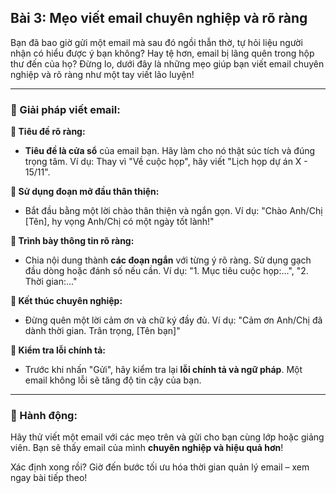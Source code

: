 ## Bài 3: Mẹo viết email chuyên nghiệp và rõ ràng

Bạn đã bao giờ gửi một email mà sau đó ngồi thẫn thờ, tự hỏi liệu người nhận có hiểu được ý bạn không? Hay tệ hơn, email bị lãng quên trong hộp thư đến của họ? Đừng lo, dưới đây là những mẹo giúp bạn viết email chuyên nghiệp và rõ ràng như một tay viết lão luyện!

---

### 📌 Giải pháp viết email:

**🔹 Tiêu đề rõ ràng:**
- **Tiêu đề là cửa sổ** của email bạn. Hãy làm cho nó thật súc tích và đúng trọng tâm. Ví dụ: Thay vì "Về cuộc họp", hãy viết "Lịch họp dự án X - 15/11".

**🔹 Sử dụng đoạn mở đầu thân thiện:**
- Bắt đầu bằng một lời chào thân thiện và ngắn gọn. Ví dụ: "Chào Anh/Chị [Tên], hy vọng Anh/Chị có một ngày tốt lành!"

**🔹 Trình bày thông tin rõ ràng:**
- Chia nội dung thành **các đoạn ngắn** với từng ý rõ ràng. Sử dụng gạch đầu dòng hoặc đánh số nếu cần. Ví dụ: "1. Mục tiêu cuộc họp:...", "2. Thời gian:..."

**🔹 Kết thúc chuyên nghiệp:**
- Đừng quên một lời cảm ơn và chữ ký đầy đủ. Ví dụ: "Cảm ơn Anh/Chị đã dành thời gian. Trân trọng, [Tên bạn]"

**🔹 Kiểm tra lỗi chính tả:**
- Trước khi nhấn "Gửi", hãy kiểm tra lại **lỗi chính tả và ngữ pháp**. Một email không lỗi sẽ tăng độ tin cậy của bạn.

---

### 🚀 Hành động:

Hãy thử viết một email với các mẹo trên và gửi cho bạn cùng lớp hoặc giảng viên. Bạn sẽ thấy email của mình **chuyên nghiệp và hiệu quả hơn**!

Xác định xong rồi? Giờ đến bước tối ưu hóa thời gian quản lý email – xem ngay bài tiếp theo!